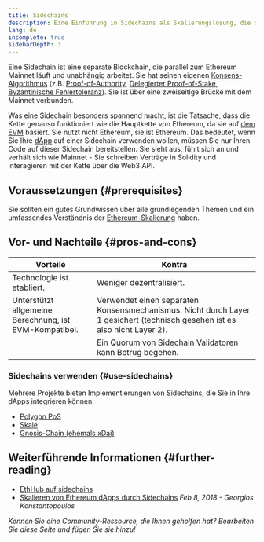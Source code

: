 ```yaml
---
title: Sidechains
description: Eine Einführung in Sidechains als Skalierungslösung, die derzeit von der Ethereum-Community genutzt wird.
lang: de
incomplete: true
sidebarDepth: 3
---
```


Eine Sidechain ist eine separate Blockchain, die parallel zum Ethereum Mainnet läuft und unabhängig arbeitet. Sie hat seinen eigenen [Konsens-Algorithmus](/developers/docs/consensus-mechanisms/) (z.B. [Proof-of-Authority](https://wikipedia.org/wiki/Proof_of_authority), [Delegierter Proof-of-Stake](https://en.bitcoinwiki.org/wiki/DPoS), [Byzantinische Fehlertoleranz](https://decrypt.co/resources/byzantine-fault-tolerance-what-is-it-explained)). Sie ist über eine zweiseitige Brücke mit dem Mainnet verbunden.

Was eine Sidechain besonders spannend macht, ist die Tatsache, dass die Kette genauso funktioniert wie die Hauptkette von Ethereum, da sie auf [dem EVM](/developers/docs/evm/) basiert. Sie nutzt nicht Ethereum, sie ist Ethereum. Das bedeutet, wenn Sie Ihre [dApp](/developers/docs/dapps/) auf einer Sidechain verwenden wollen, müssen Sie nur Ihren Code auf dieser Sidechain bereitstellen. Sie sieht aus, fühlt sich an und verhält sich wie Mainnet - Sie schreiben Verträge in Solidity und interagieren mit der Kette über die Web3 API.

## Voraussetzungen {#prerequisites}

Sie sollten ein gutes Grundwissen über alle grundlegenden Themen und ein umfassendes Verständnis der [Ethereum-Skalierung](/developers/docs/scaling/) haben.

## Vor- und Nachteile {#pros-and-cons}

| Vorteile                                               | Kontra                                                                                                                     |
| ------------------------------------------------------ | -------------------------------------------------------------------------------------------------------------------------- |
| Technologie ist etabliert.                             | Weniger dezentralisiert.                                                                                                   |
| Unterstützt allgemeine Berechnung, ist EVM-Kompatibel. | Verwendet einen separaten Konsensmechanismus. Nicht durch Layer 1 gesichert (technisch gesehen ist es also nicht Layer 2). |
|                                                        | Ein Quorum von Sidechain Validatoren kann Betrug begehen.                                                                  |

### Sidechains verwenden {#use-sidechains}

Mehrere Projekte bieten Implementierungen von Sidechains, die Sie in Ihre dApps integrieren können:

- [Polygon PoS](https://polygon.technology/solutions/polygon-pos)
- [Skale](https://skale.network/)
- [Gnosis-Chain (ehemals xDai)](https://www.xdaichain.com/)

## Weiterführende Informationen {#further-reading}

- [EthHub auf sidechains](https://docs.ethhub.io/ethereum-roadmap/layer-2-scaling/sidechains/)
- [Skalieren von Ethereum dApps durch Sidechains](https://medium.com/loom-network/dappchains-scaling-ethereum-dapps-through-sidechains-f99e51fff447) _Feb 8, 2018 - Georgios Konstantopoulos_

_Kennen Sie eine Community-Ressource, die Ihnen geholfen hat? Bearbeiten Sie diese Seite und fügen Sie sie hinzu!_

